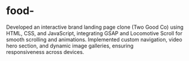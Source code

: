 # food-
Developed an interactive brand landing page clone (Two Good Co) using HTML, CSS, and JavaScript, integrating GSAP and Locomotive Scroll for smooth scrolling and animations. Implemented custom navigation, video hero section, and dynamic image galleries, ensuring responsiveness across devices.
